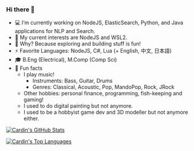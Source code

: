 ### Hi there 👋

- 💻 I’m currently working on NodeJS, ElasticSearch, Python, and Java applications for NLP and Search.
- 🌱 My current interests are NodeJS and WSL2.
- 💭 Why? Because exploring and building stuff is fun!
- ⚡ Favorite Languages: NodeJS, C#, Lua (+ English, 中文, 日本語)
- 🎓 B.Eng (Electrical), M.Comp (Comp Sci)
- 🎨 Fun facts
    + I play music!
       - Instruments: Bass, Guitar, Drums
       - Genres: Classical, Acoustic, Pop, MandoPop, Rock, JRock
    + Other hobbies: personal finance, programming, fish-keeping and gaming!
    + I used to do digital painting but not anymore.
    + I used to be a hobbyist game dev and 3D modeller but not anymore either.

[![Cardin's GitHub Stats](https://github-readme-stats.vercel.app/api?username=cardin)](https://github.com/anuraghazra/github-readme-stats)

[![Cardin's Top Languages](https://github-readme-stats.vercel.app/api/top-langs/?username=cardin&layout=compact)](https://github.com/anuraghazra/github-readme-stats)
<!--
**cardin/cardin** is a ✨ _special_ ✨ repository because its `README.md` (this file) appears on your GitHub profile.

Here are some ideas to get you started:

- 🔭 I’m currently working on ...
- 🌱 I’m currently learning ...
- 👯 I’m looking to collaborate on ...
- 🤔 I’m looking for help with ...
- 💬 Ask me about ...
- 📫 How to reach me: ...
- 😄 Pronouns: ...
- ⚡ Fun fact: ...
-->
